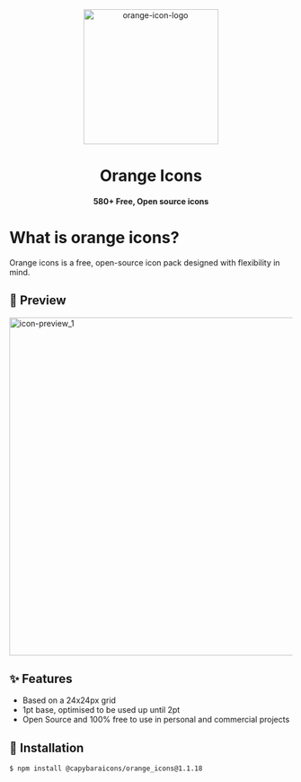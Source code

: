 <div align="center">
  
  <img width="464" alt="orange-icon-logo" src="https://github.com/user-attachments/assets/502d1835-3734-4776-96d7-64a26b1aeb97" style="width: 240px" />
  <h1>Orange Icons</h1>
    <h4>580+ Free, Open source icons</h4>
  
</div>

# What is orange icons?

Orange icons is a free, open-source icon pack designed with flexibility in mind.

## 👀 Preview

<img width="601" alt="icon-preview_1" src="https://github.com/user-attachments/assets/1860138b-3f63-44d6-ae78-6da2881570a2" />

## ✨ Features

- Based on a 24x24px grid
- 1pt base, optimised to be used up until 2pt
- Open Source and 100% free to use in personal and commercial projects

## 📘 Installation
```
$ npm install @capybaraicons/orange_icons@1.1.18
```

